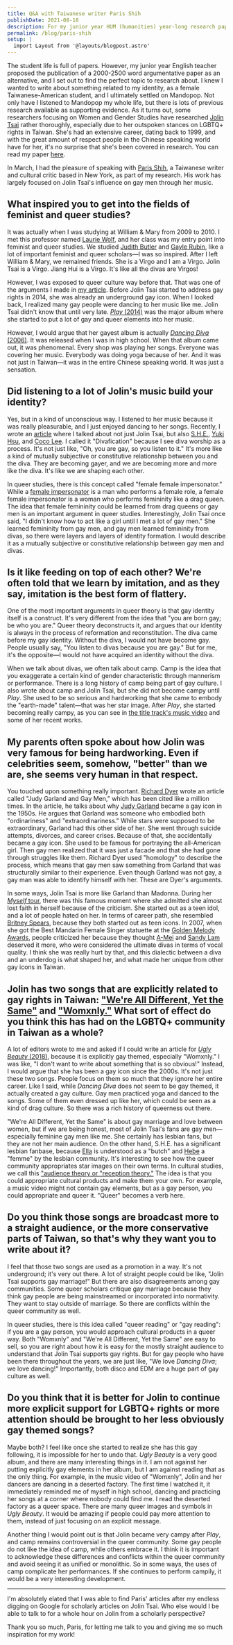 ```yaml
---
title: Q&A with Taiwanese writer Paris Shih
publishDate: 2021-08-18
description: For my junior year HUM (humanities) year-long research paper, I took a deep dive into LGBTQ+ representation in Taiwanese music.
permalink: /blog/paris-shih
setup: |
  import Layout from '@layouts/blogpost.astro'
---
```


The student life is full of papers. However, my junior year English teacher proposed the publication of a 2000-2500 word argumentative paper as an alternative, and I set out to find the perfect topic to research about. I knew I wanted to write about something related to my identity, as a female Taiwanese-American student, and I ultimately settled on Mandopop. Not only have I listened to Mandopop my whole life, but there is lots of previous research available as supporting evidence. As it turns out, some researchers focusing on Women and Gender Studies have researched [Jolin Tsai](https://www.instagram.com/jolin_cai/) rather thoroughly, especially due to her outspoken stances on LGBTQ+ rights in Taiwan. She's had an extensive career, dating back to 1999, and with the great amount of respect people in the Chinese speaking world have for her, it's no surprise that she's been covered in research. You can read my paper [here](https://drive.google.com/file/d/1n1uJZQoWufduPtKyWa4Hhjc_2r2JvOhf/view).

In March, I had the pleasure of speaking with [Paris Shih](https://shihparis.com/), a Taiwanese writer and cultural critic based in New York, as part of my research. His work has largely focused on Jolin Tsai's influence on gay men through her music.

## What inspired you to get into the fields of feminist and queer studies?

It was actually when I was studying at William & Mary from 2009 to 2010. I met this professor named [Laurie Wolf](https://www.wm.edu/as/tsd/theatre/facultydirectory/wolf_l.php), and her class was my entry point into feminist and queer studies. We studied [Judith Butler](https://vcresearch.berkeley.edu/faculty/judith-butler) and [Gayle Rubin](https://lsa.umich.edu/anthro/people/faculty/socio-cultural-faculty/grubin.html), like a lot of important feminist and queer scholars&mdash;I was so inspired. After I left William & Mary, we remained friends. She is a Virgo and I am a Virgo. Jolin Tsai is a Virgo. Jiang Hui is a Virgo. It's like all the divas are Virgos!

However, I was exposed to queer culture way before that. That was one of the arguments I made in [my article](https://taiwaninsight.org/2019/02/27/from-dancing-diva-to-phony-queen-jolin-tsai-as-a-taiwanese-gay-icon/). Before Jolin Tsai started to address gay rights in 2014, she was already an underground gay icon. When I looked back, I realized many gay people were dancing to her music like me. Jolin Tsai didn't know that until very late. [*Play* (2014)](https://open.spotify.com/album/4usIO3u7K4KGzQyMUZ8xJ5) was the major album where she started to put a lot of gay and queer elements into her music.

However, I would argue that her gayest album is actually [*Dancing Diva* (2006)](https://open.spotify.com/album/5VERw6sUf2PsN17tRPL5oy). It was released when I was in high school. When that album came out, it was phenomenal. Every shop was playing her songs. Everyone was covering her music. Everybody was doing yoga because of her. And it was not just in Taiwan&mdash;it was in the entire Chinese speaking world. It was just a sensation.

## Did listening to a lot of Jolin's music build your identity?

Yes, but in a kind of unconscious way. I listened to her music because it was really pleasurable, and I just enjoyed dancing to her songs. Recently, I wrote an [article](https://blog.lareviewofbooks.org/essays/divafication-queer-color-memoir/) where I talked about not just Jolin Tsai, but also [S.H.E.](https://www.youtube.com/user/HIMSHERO), [Yuki Hsu](https://www.instagram.com/yuki_hsu/), and [Coco Lee](https://www.instagram.com/cocolee/). I called it "Divafication" because I see diva worship as a process. It's not just like, "Oh, you are gay, so you listen to it." It's more like a kind of mutually subjective or constitutive relationship between you and the diva. They are becoming gayer, and we are becoming more and more like the diva. It's like we are shaping each other.

In queer studies, there is this concept called "female female impersonator." While a [female impersonator](https://the-singapore-lgbt-encyclopaedia.wikia.org/wiki/Female_impersonator) is a man who performs a female role, a female female impersonator is a woman who performs femininity like a drag queen. The idea that female femininity could be learned from drag queens or gay men is an important argument in queer studies. Interestingly, Jolin Tsai once said, "I didn't know how to act like a girl until I met a lot of gay men." She learned femininity from gay men, and gay men learned femininity from divas, so there were layers and layers of identity formation. I would describe it as a mutually subjective or constitutive relationship between gay men and divas.

## Is it like feeding on top of each other? We're often told that we learn by imitation, and as they say, imitation is the best form of flattery.

One of the most important arguments in queer theory is that gay identity itself is a construct. It's very different from the idea that "you are born gay; be who you are." Queer theory deconstructs it, and argues that our identity is always in the process of reformation and reconstitution. The diva came before my gay identity. Without the diva, I would not have become gay. People usually say, "You listen to divas because you are gay." But for me, it's the opposite&mdash;I would not have acquired an identity without the diva.

When we talk about divas, we often talk about camp. Camp is the idea that you exaggerate a certain kind of gender characteristic through mannerism or performance. There is a long history of camp being part of gay culture. I also wrote about camp and Jolin Tsai, but she did not become campy until *Play*. She used to be so serious and hardworking that she came to embody the "earth-made" talent&mdash;that was her star image. After *Play*, she started becoming really campy, as you can see in [the title track's music video](https://youtu.be/c86t8hoVw8E) and some of her recent works.

## My parents often spoke about how Jolin was very famous for being hardworking. Even if celebrities seem, somehow, "better" than we are, she seems very human in that respect.

You touched upon something really important. [Richard Dyer](https://www.kcl.ac.uk/people/professor-richard-dyer) wrote an article called "Judy Garland and Gay Men," which has been cited like a million times. In the article, he talks about why [Judy Garland](https://www.imdb.com/name/nm0000023/) became a gay icon in the 1950s. He argues that Garland was someone who embodied both "ordinariness" and "extraordinariness." While stars were supposed to be extraordinary, Garland had this other side of her. She went through suicide attempts, divorces, and career crises. Because of that, she accidentally became a gay icon. She used to be famous for portraying the all-American girl. Then gay men realized that it was just a facade and that she had gone through struggles like them. Richard Dyer used "homology" to describe the process, which means that gay men saw something from Garland that was structurally similar to their experience. Even though Garland was not gay, a gay man was able to identify himself with her. These are Dyer's arguments.

In some ways, Jolin Tsai is more like Garland than Madonna. During her [*Myself* tour](https://en.wikipedia.org/wiki/Myself_World_Tour), there was this famous moment where she admitted she almost lost faith in herself because of the criticism. She started out as a teen idol, and a lot of people hated on her. In terms of career path, she resembled [Britney Spears](https://www.instagram.com/britneyspears/), because they both started out as teen icons. In 2007, when she got the Best Mandarin Female Singer statuette at the [Golden Melody Awards](https://gma.tavis.tw/), people criticized her because they thought [A-Mei](https://www.instagram.com/amit_feat_amei/) and [Sandy Lam](https://www.instagram.com/sandylamyilin/) deserved it more, who were considered the ultimate divas in terms of vocal quality. I think she was really hurt by that, and this dialectic between a diva and an underdog is what shaped her, and what made her unique from other gay icons in Taiwan.

## Jolin has two songs that are explicitly related to gay rights in Taiwan: ["We're All Different, Yet the Same"](https://open.spotify.com/track/4ZOf9IYrEPgxCyYVVuqaGt) and ["Womxnly."](https://open.spotify.com/track/2uHMTG5xr9Xk7MrXIWrVUH) What sort of effect do you think this has had on the LGBTQ+ community in Taiwan as a whole?

A lot of editors wrote to me and asked if I could write an article for [*Ugly Beauty* (2018)](https://open.spotify.com/album/7HFFEjrwzZNpbee44SJnn9), because it is explicitly gay themed, especially "Womxnly." I was like, "I don't want to write about something that is so obvious!" Instead, I would argue that she has been a gay icon since the 2000s. It's not just these two songs. People focus on them so much that they ignore her entire career. Like I said, while *Dancing Diva* does not seem to be gay themed, it actually created a gay culture. Gay men practiced yoga and danced to the songs. Some of them even dressed up like her, which could be seen as a kind of drag culture. So there was a rich history of queerness out there.

"We're All Different, Yet the Same" is about gay marriage and love between women, but if we are being honest, most of Jolin Tsai's fans are gay men&mdash;especially feminine gay men like me. She certainly has lesbian fans, but they are not her main audience. On the other hand, S.H.E. has a significant lesbian fanbase, because [Ella](https://www.instagram.com/him_ella0618/) is understood as a "butch" and [Hebe](https://www.instagram.com/hebe_tien_0330/) a "femme" by the lesbian community. It's interesting to see how the queer community appropriates star images on their own terms. In cultural studies, we call this ["audience theory or "reception theory."](https://www.communicationtheory.org/reception-theory/) The idea is that you could appropriate cultural products and make them your own. For example, a music video might not contain gay elements, but as a gay person, you could appropriate and queer it. "Queer" becomes a verb here.

## Do you think those songs are broadcast more to a straight audience, or the more conservative parts of Taiwan, so that's why they want you to write about it?

I feel that those two songs are used as a promotion in a way. It's not underground; it's very out there. A lot of straight people could be like, "Jolin Tsai supports gay marriage!" But there are also disagreements among gay communities. Some queer scholars critique gay marriage because they think gay people are being mainstreamed or incorporated into normativity. They want to stay outside of marriage. So there are conflicts within the queer community as well.

In queer studies, there is this idea called "queer reading" or "gay reading": if you are a gay person, you would approach cultural products in a queer way. Both "Womxnly" and "We're All Different, Yet the Same" are easy to sell, so you are right about how it is easy for the mostly straight audience to understand that Jolin Tsai supports gay rights. But for gay people who have been there throughout the years, we are just like, "We love *Dancing Diva*; we love dancing!" Importantly, both disco and EDM are a huge part of gay culture as well.

## Do you think that it is better for Jolin to continue more explicit support for LGBTQ+ rights or more attention should be brought to her less obviously gay themed songs?

Maybe both? I feel like once she started to realize she has this gay following, it is impossible for her to undo that. *Ugly Beauty* is a very good album, and there are many interesting things in it. I am not against her putting explicitly gay elements in her album, but I am against reading that as the only thing. For example, in the music video of "Womxnly", Jolin and her dancers are dancing in a deserted factory. The first time I watched it, it immediately reminded me of myself in high school, dancing and practicing her songs at a corner where nobody could find me. I read the deserted factory as a queer space. There are many queer images and symbols in *Ugly Beauty*. It would be amazing if people could pay more attention to them, instead of just focusing on an explicit message.

Another thing I would point out is that Jolin became very campy after *Play*, and camp remains controversial in the queer community. Some gay people do not like the idea of camp, while others embrace it. I think it is important to acknowledge these differences and conflicts within the queer community and avoid seeing it as unified or monolithic. So in some ways, the uses of camp complicate her performances. If she continues to perform campily, it would be a very interesting development.

---

I'm absolutely elated that I was able to find Paris' articles after my endless digging on Google for scholarly articles on Jolin Tsai. Who else would I be able to talk to for a whole hour on Jolin from a scholarly perspective?

Thank you so much, Paris, for letting me talk to you and giving me so much inspiration for my work!
